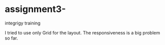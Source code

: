 # assignment3-
integrigy training 

I tried to use only Grid for the layout. The responsiveness is a big problem so far. 
